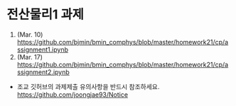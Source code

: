 
# 전산물리1 과제

1. (Mar. 10) https://github.com/bjmin/bmin_comphys/blob/master/homework21/cp/assignment1.ipynb
2. (Mar. 17) https://github.com/bjmin/bmin_comphys/blob/master/homework21/cp/assignment2.ipynb

* 조교 깃허브의 과제제출 유의사항을 반드시 참조하세요.  https://github.com/joongjae93/Notice
